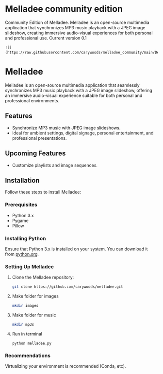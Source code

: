# Melladee community edition
Community Edition of Melladee. Melladee is an open-source multimedia application that synchronizes MP3 music playback with a JPEG image slideshow, creating immersive audio-visual experiences for both personal and professional use.  Current version 0.1 
           
    ![](https://raw.githubusercontent.com/carywoods/melladee_community/main/Design.png) 
    
# Melladee

Melladee is an open-source multimedia application that seamlessly synchronizes MP3 music playback with a JPEG image slideshow, offering an immersive audio-visual experience suitable for both personal and professional environments.

## Features

- Synchronize MP3 music with JPEG image slideshows.
- Ideal for ambient settings, digital signage, personal entertainment, and professional presentations.

## Upcoming Features
- Customize playlists and image sequences.

## Installation

Follow these steps to install Melladee:

### Prerequisites

- Python 3.x
- Pygame
- Pillow

### Installing Python

Ensure that Python 3.x is installed on your system. You can download it from [python.org](https://www.python.org/downloads/).

### Setting Up Melladee

1. Clone the Melladee repository:
   ```bash
   git clone https://github.com/carywoods/melladee.git

2. Make folder for images
    ```bash
    mkdir images

3. Make folder for music
    ```bash
   mkdir mp3s

4. Run in terminal
    ```base
    python melladee.py

### Recommendations
Virtualizing your environment is recommended (Conda, etc).

